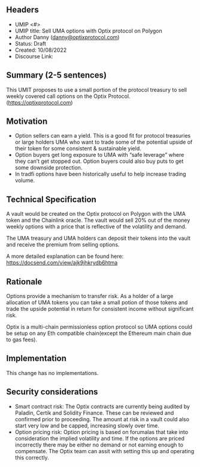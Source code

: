 ## Headers
- UMIP <#> 
- UMIP title: Sell UMA options with Optix protocol on Polygon
- Author Danny (danny@optixprotocol.com)
- Status: Draft
- Created: 10/08/2022
- Discourse Link: <Link>

## Summary (2-5 sentences)

This UMIT proposes to use a small portion of the protocol treasury to sell weekly covered call options on the Optix Protocol. (https://optixprotocol.com)

## Motivation

- Option sellers can earn a yield. This is a good fit for protocol treasuries or large holders UMA who want to trade some of the potential upside of their token for some consistent & sustainable yield. 
- Option buyers get long exposure to UMA with “safe leverage” where they can’t get stopped out. Option buyers could also buy puts to get some downside protection. 
- In tradfi options have been historically useful to help increase trading volume. 

## Technical Specification

A vault would be created on the Optix protocol on Polygon with the UMA token and the Chainlink oracle. The vault would sell 20% out of the money weekly options with a price that is reflective of the volatility and demand. 

The UMA treasury and UMA holders can deposit their tokens into the vault and receive the premium from selling options. 

A more detailed explanation can be found here: https://docsend.com/view/ajk9jhkrydb6htma

## Rationale

Options provide a mechanism to transfer risk. As a holder of a large allocation of UMA tokens you can take a small potion of those tokens and trade the upside potential in return for consistent income without significant risk. 

Optix is a multi-chain permissionless option protocol so UMA options could be setup on any Eth compatible chain(except the Ethereum main chain due to gas fees).

## Implementation

This change has no implementations. 

## Security considerations

- Smart contract risk: The Optix contracts are currently being audited by Paladin, Certik and Solidity Finance. These can be reviewed and confirmed prior to proceeding. The amount at risk in a vault could also start very low and be capped, increasing slowly over time. 
- Option pricing risk: Option pricing is based on forumalas that take into consideration the implied volatility and time. If the options are priced incorrectly there may be either no demand or not earning enough to compensate. The Optix team can assit with setting this up and operating this correctly.
